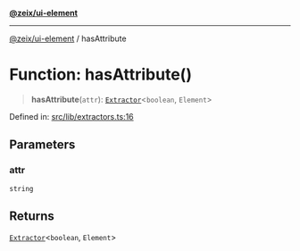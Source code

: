 [**@zeix/ui-element**](../README.md)

***

[@zeix/ui-element](../globals.md) / hasAttribute

# Function: hasAttribute()

> **hasAttribute**(`attr`): [`Extractor`](../type-aliases/Extractor.md)\<`boolean`, `Element`\>

Defined in: [src/lib/extractors.ts:16](https://github.com/zeixcom/ui-element/blob/116b3ce1e8d574ad7f9a1b5bbb952ce797a0b15a/src/lib/extractors.ts#L16)

## Parameters

### attr

`string`

## Returns

[`Extractor`](../type-aliases/Extractor.md)\<`boolean`, `Element`\>
